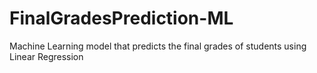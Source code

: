 # FinalGradesPrediction-ML
Machine Learning model that predicts the final grades of students using Linear Regression
